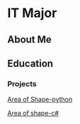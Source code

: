 # IT Major
## About Me
## Education
### Projects
[Area of Shape-python](https://www.programiz.com/online-compiler/0EGfGxLFukjy9)

[Area of shape-c#](https://www.programiz.com/online-compiler/7fkukBHrTyr73)
